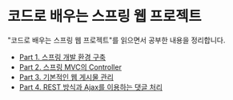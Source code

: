 # 코드로 배우는 스프링 웹 프로젝트

"코드로 배우는 스프링 웹 프로젝트"를 읽으면서 공부한 내용을 정리합니다.

- [Part 1. 스프링 개발 환경 구축](https://github.com/hayeon17kim/intern-log/blob/main/learning-spring-with-code/part-01.md)
- [Part 2. 스프링 MVC의 Controller](https://github.com/hayeon17kim/intern-log/blob/main/learning-spring-with-code/part-02.md)
- [Part 3. 기본적인 웹 게시물 관리](https://github.com/hayeon17kim/intern-log/blob/main/learning-spring-with-code/part-03.md)
- [Part 4. REST 방식과 Ajax를 이용하는 댓글 처리](https://github.com/hayeon17kim/intern-log/blob/main/learning-spring-with-code/part-04.md)

